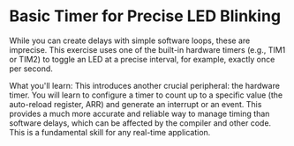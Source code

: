 # Basic Timer for Precise LED Blinking 

While you can create delays with simple software loops, these are imprecise. This exercise uses one of the built-in hardware timers (e.g., TIM1 or TIM2) to toggle an LED at a precise interval, for example, exactly once per second.

What you'll learn: This introduces another crucial peripheral: the hardware timer. You will learn to configure a timer to count up to a specific value (the auto-reload register, ARR) and generate an interrupt or an event. This provides a much more accurate and reliable way to manage timing than software delays, which can be affected by the compiler and other code. This is a fundamental skill for any real-time application.
